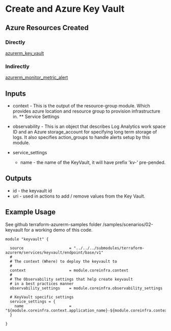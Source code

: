# Create and Azure Key Vault

## Azure Resources Created

### Directly

[azurerm_key_vault](https://registry.terraform.io/providers/hashicorp/azurerm/latest/docs/resources/key_vault)

### Indirectly

[azurerm_monitor_metric_alert](https://registry.terraform.io/providers/hashicorp/azurerm/latest/docs/resources/monitor_metric_alert)

## Inputs

- context - This is the output of the resource-group module.  Which provides azure location and resource group to provision infrastructure in.
** Service Settings

- observability - This is an object that describes Log Analytics work space ID and an Azure storage_account for specifying long term storage of logs.  It also specifies action_groups to handle alerts setup by this module.

- service_settings

  - name - the name of the KeyVault, it will have prefix 'kv-' pre-pended.


## Outputs

- id - the keyvault id
- uri - used in actions to add / remove values from the Key Vault.

## Example Usage 

See github terraform-azurerm-samples folder /samples/scenarios/02-keyvault for a working demo of this code. 

```hcl
module "keyvault" {
  
  source                    = "../../../submodules/terraform-azurerm/services/keyvault/endpoint/base/v1"
  # 
  # The context (Where) to deploy the keyvault to
  #
  context                   = module.coreinfra.context
  #
  # The Observability settings that help create keyvault
  # in a best practices manner
  observability_settings    = module.coreinfra.observability_settings
  
  # KeyVault specific settings 
  service_settings = {
    name                    = "${module.coreinfra.context.application_name}-${module.coreinfra.context.environment_name}-${module.coreinfra.context.location.suffix}"
  }

}
 
```

